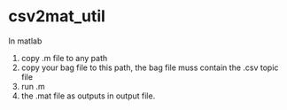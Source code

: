 # csv2mat_util
In matlab
1. copy .m file to any path
2. copy your bag file to this path, the bag file muss contain the .csv topic file
3. run .m
4. the .mat file as outputs in output file. 
